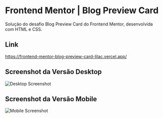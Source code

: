 # Frontend Mentor | Blog Preview Card

Solução do desafio Blog Preview Card do Frontend Mentor, desenvolvida com HTML e CSS.

## Link

https://frontend-mentor-blog-preview-card-lilac.vercel.app/

## Screenshot da Versão Desktop
![Desktop Screenshot](https://github.com/santanavanessa/Frontend-Mentor-Blog-Preview-Card/assets/48105425/ed245304-648e-451b-a218-4f9c2eeca08a)

## Screenshot da Versão Mobile
![Mobile Screenshot](https://github.com/santanavanessa/Frontend-Mentor-Blog-Preview-Card/assets/48105425/482be9d7-e5a7-4b23-b496-de2de2d781fc)

